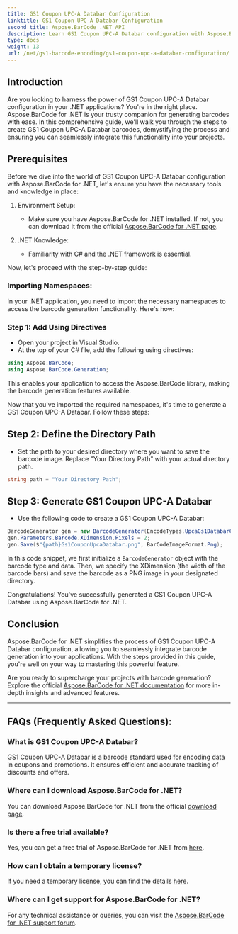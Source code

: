 ```yaml
---
title: GS1 Coupon UPC-A Databar Configuration
linktitle: GS1 Coupon UPC-A Databar Configuration
second_title: Aspose.BarCode .NET API
description: Learn GS1 Coupon UPC-A Databar configuration with Aspose.BarCode for .NET. Create barcodes easily. Get started now!
type: docs
weight: 13
url: /net/gs1-barcode-encoding/gs1-coupon-upc-a-databar-configuration/
---
```


## Introduction

Are you looking to harness the power of GS1 Coupon UPC-A Databar configuration in your .NET applications? You're in the right place. Aspose.BarCode for .NET is your trusty companion for generating barcodes with ease. In this comprehensive guide, we'll walk you through the steps to create GS1 Coupon UPC-A Databar barcodes, demystifying the process and ensuring you can seamlessly integrate this functionality into your projects.

## Prerequisites

Before we dive into the world of GS1 Coupon UPC-A Databar configuration with Aspose.BarCode for .NET, let's ensure you have the necessary tools and knowledge in place:

1. Environment Setup:
   - Make sure you have Aspose.BarCode for .NET installed. If not, you can download it from the official [Aspose.BarCode for .NET page](https://releases.aspose.com/barcode/net/).

2. .NET Knowledge:
   - Familiarity with C# and the .NET framework is essential.

Now, let's proceed with the step-by-step guide:

### Importing Namespaces:

In your .NET application, you need to import the necessary namespaces to access the barcode generation functionality. Here's how:

### Step 1: Add Using Directives
- Open your project in Visual Studio.
- At the top of your C# file, add the following using directives:

```csharp
using Aspose.BarCode;
using Aspose.BarCode.Generation;
```

This enables your application to access the Aspose.BarCode library, making the barcode generation features available.

Now that you've imported the required namespaces, it's time to generate a GS1 Coupon UPC-A Databar. Follow these steps:

## Step 2: Define the Directory Path
- Set the path to your desired directory where you want to save the barcode image. Replace "Your Directory Path" with your actual directory path.

```csharp
string path = "Your Directory Path";
```

## Step 3: Generate GS1 Coupon UPC-A Databar
- Use the following code to create a GS1 Coupon UPC-A Databar:

```csharp
BarcodeGenerator gen = new BarcodeGenerator(EncodeTypes.UpcaGs1DatabarCoupon, "123456789012(8110)ASPOSE");
gen.Parameters.Barcode.XDimension.Pixels = 2;
gen.Save($"{path}Gs1CouponUpcaDatabar.png", BarCodeImageFormat.Png);
```

In this code snippet, we first initialize a `BarcodeGenerator` object with the barcode type and data. Then, we specify the XDimension (the width of the barcode bars) and save the barcode as a PNG image in your designated directory.

Congratulations! You've successfully generated a GS1 Coupon UPC-A Databar using Aspose.BarCode for .NET.

## Conclusion

Aspose.BarCode for .NET simplifies the process of GS1 Coupon UPC-A Databar configuration, allowing you to seamlessly integrate barcode generation into your applications. With the steps provided in this guide, you're well on your way to mastering this powerful feature.

Are you ready to supercharge your projects with barcode generation? Explore the official [Aspose.BarCode for .NET documentation](https://reference.aspose.com/barcode/net/) for more in-depth insights and advanced features.

---

## FAQs (Frequently Asked Questions):

### What is GS1 Coupon UPC-A Databar?
GS1 Coupon UPC-A Databar is a barcode standard used for encoding data in coupons and promotions. It ensures efficient and accurate tracking of discounts and offers.

### Where can I download Aspose.BarCode for .NET?
You can download Aspose.BarCode for .NET from the official [download page](https://releases.aspose.com/barcode/net/).

### Is there a free trial available?
Yes, you can get a free trial of Aspose.BarCode for .NET from [here](https://releases.aspose.com/).

### How can I obtain a temporary license?
If you need a temporary license, you can find the details [here](https://purchase.aspose.com/temporary-license/).

### Where can I get support for Aspose.BarCode for .NET?
For any technical assistance or queries, you can visit the [Aspose.BarCode for .NET support forum](https://forum.aspose.com/c/barcode/13).


